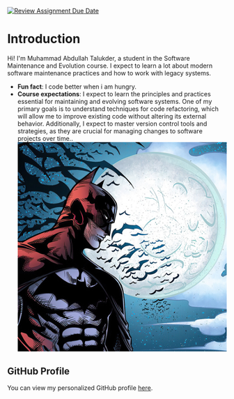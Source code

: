 [![Review Assignment Due Date](https://classroom.github.com/assets/deadline-readme-button-22041afd0340ce965d47ae6ef1cefeee28c7c493a6346c4f15d667ab976d596c.svg)](https://classroom.github.com/a/O-1AGqKT)

# Introduction
Hi! I'm Muhammad Abdullah Talukder, a student in the Software Maintenance
and Evolution course.
I expect to learn a lot about modern software maintenance
practices and how to work with legacy systems.
- **Fun fact**: I code better when i am hungry.
- **Course expectations**: I expect to learn the principles and practices essential for maintaining and evolving software systems. One of my primary goals is to understand techniques for code refactoring, which will allow me to improve existing code without altering its external behavior. Additionally, I expect to master version control tools and strategies, as they are crucial for managing changes to software projects over time..
![My Image](myimage.jpg) <!-- Link to the uploaded image -->
## GitHub Profile
You can view my personalized GitHub profile
[here](https://github.com/muhammadidthis).
